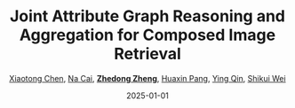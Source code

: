 ---
title: "Joint Attribute Graph Reasoning and Aggregation for Composed Image Retrieval"
collection: publications
permalink: /publication/Joint-At2025
date: 2025-01-01
doi: 
keywords: object re-identification, image retrieval, 
venue: 'TMM'
author: '<a href="https://zdzheng.xyz/authors/Xiaotong-Chen" class="author">Xiaotong Chen</a>, <a href="https://zdzheng.xyz/authors/Na-Cai" class="author">Na Cai</a>, <strong><a href="https://zdzheng.xyz/authors/Zhedong-Zheng" class="author">Zhedong Zheng</a></strong>, <a href="https://zdzheng.xyz/authors/Huaxin-Pang" class="author">Huaxin Pang</a>, <a href="https://zdzheng.xyz/authors/Ying-Qin" class="author">Ying Qin</a>, <a href="https://zdzheng.xyz/authors/Shikui-Wei" class="author">Shikui Wei</a>'
sqlauthor: '{"@type": "Person","name": "Xiaotong Chen"}, {"@type": "Person","name": "Na Cai"}, {"@type": "Person","name": "Zhedong Zheng"}, {"@type": "Person","name": "Huaxin Pang"}, {"@type": "Person","name": "Ying Qin"}, {"@type": "Person","name": "Shikui Wei"}'
citation: ' Xiaotong Chen,  Na Cai,  Zhedong Zheng,  Huaxin Pang,  Ying Qin,  Shikui Wei, &quot;Joint Attribute Graph Reasoning and Aggregation for Composed Image Retrieval.&quot; TMM, 2025.'
pub_year: '2025'
bib: >
    @article{chen2025joint,<br>author = "Chen, Xiaotong and Cai, Na and Zheng, Zhedong and Pang, Huaxin and Qin, Ying and Wei, Shikui",<br>title = "Joint Attribute Graph Reasoning and Aggregation for Composed Image Retrieval",<br>journal = "TMM",<br>year = "2025"
    }

---